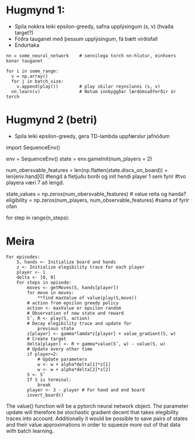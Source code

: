 # Hugmynd 1:

- Spila nokkra leiki epsilon-greedy, safna upplýsingum (s, v) (hvaða target?)
- Fóðra tauganet með þessum upplýsingum, fá bætt virðisfall
- Endurtaka

<!-- -->

    nn = some_neural_network    # sennilega torch nn-hlutur, einhvers konar tauganet
    
    for i in some_range:
      v = np.array()
      for j in batch_size:
        v.append(play())        # play skilar reynslunni (s, v)
      nn.learn(v)               # Notum innbyggðar lærdómsaðferðir úr torch

# Hugmynd 2 (betri)

- Spila leiki epsilon-greedy, gera TD-lambda uppfærslur jafnóðum


<!-- Oddur að pæla eitthvað hér fyrir neðan-->


import SequenceEnv()

env = SequenceEnv()
state = env.gameInit(num_players = 2)

num_obersvable_features = len(np.flatten(state.discs_on_board)) + len(env.hand[0] #lengd á fletjuðu borði og init hendi player 1 sem fyrir 
                                                                                 #tvo playera væri 7 að lengd.

state_values = np.zeros(num_obersvable_features) # value reita og handa?
eligibility = np.zeros(num_players, num_observable_features) #sama of fyrir ofan

for step in range(n_steps):

<!--hmm ætti tauganet ekki að sjá um elegibility??-->

# Meira

```
For episodes:
	S, hands <- Initialize board and hands
	z <- Initialize elegibility trace for each player
	player <- 1
	delta <- [0, 0]
	For steps in episode:
		moves <- getMoves(S, hands[player])
		for move in moves:
			**find maxValue of value(play(S,move)) 
		# action from epsilon greedy policy
		action <- maxValue or epsilon random
		# Observation of new state and reward
		Sˆ, R <- play(S, action)
		# Decay elegibility trace and update for 
			previous state
		z[player] <- gamma*lamda*z[player] + value_gradient(S, w)
		# Create target
		delta[player] <- R + gamma*value(Sˆ, w) - value(S, w)
		# Update every other time
		if player=2:
			# Update parameters
			w <- w + alpha*delta[1]*z[1]
			w <- w + alpha*delta[2]*z[2]
		S <- Sˆ
		If S is terminal:
			break
		player <- 3 - player # For hand and end board
		invert_board()	
```

The value() function will be a pytorch neural network object. The parameter update will therefore be stochastic gradient decent that takes elegibility traces into account. Additionally it would be possible to save pairs of states and their value approximations in order to squeeze more out of that data with batch learning.